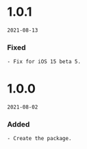# 1.0.1

`2021-08-13`
### Fixed
    - Fix for iOS 15 beta 5.

# 1.0.0

`2021-08-02`
### Added
    - Create the package.
